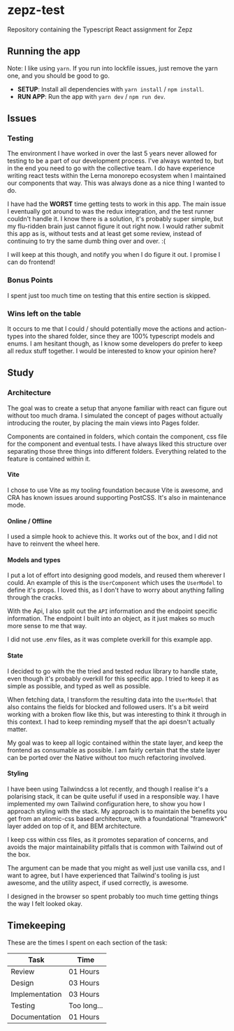 # zepz-test

Repository containing the Typescript React assignment for Zepz

## Running the app

Note: I like using `yarn`. If you run into lockfile issues, just remove the yarn one, and you should be good to go.

- **SETUP**: Install all dependencies with `yarn install` / `npm install`.
- **RUN APP**: Run the app with `yarn dev` / `npm run dev`.

## Issues

### Testing

The environment I have worked in over the last 5 years never allowed for testing to be a part of our development process. I've always wanted to, but in the end you need to go with the collective team. I do have experience writing react tests within the Lerna monorepo ecosystem when I maintained our components that way. This was always done as a nice thing I wanted to do.

I have had the **WORST** time getting tests to work in this app. The main issue I eventually got around to was the redux integration, and the test runner couldn't handle it. I know there is a solution, it's probably super simple, but my flu-ridden brain just cannot figure it out right now. I would rather submit this app as is, without tests and at least get some review, instead of continuing to try the same dumb thing over and over. :(

I will keep at this though, and notify you when I do figure it out. I promise I can do frontend!

### Bonus Points

I spent just too much time on testing that this entire section is skipped.

### Wins left on the table

It occurs to me that I could / should potentially move the actions and action-types into the shared folder, since they are 100% typescript models and enums. I am hesitant though, as I know some developers do prefer to keep all redux stuff together. I would be interested to know your opinion here?

## Study

### Architecture

The goal was to create a setup that anyone familiar with react can figure out without too much drama. I simulated the concept of pages without actually introducing the router, by placing the main views into Pages folder.

Components are contained in folders, which contain the component, css file for the component and eventual tests. I have always liked this structure over separating those three things into different folders. Everything related to the feature is contained within it.

#### Vite

I chose to use Vite as my tooling foundation because Vite is awesome, and CRA has known issues around supporting PostCSS. It's also in maintenance mode.

#### Online / Offline

I used a simple hook to achieve this. It works out of the box, and I did not have to reinvent the wheel here.

#### Models and types

I put a lot of effort into designing good models, and reused them wherever I could. An example of this is the `UserComponent` which uses the `UserModel` to define it's props. I loved this, as I don't have to worry about anything falling through the cracks.

With the Api, I also split out the `API` information and the endpoint specific information. The endpoint I built into an object, as it just makes so much more sense to me that way.

I did not use .env files, as it was complete overkill for this example app.

#### State

I decided to go with the the tried and tested redux library to handle state, even though it's probably overkill for this specific app. I tried to keep it as simple as possible, and typed as well as possible.

When fetching data, I transform the resulting data into the `UserModel` that also contains the fields for blocked and followed users. It's a bit weird working with a broken flow like this, but was interesting to think it through in this context. I had to keep reminding myself that the api doesn't actually matter.

My goal was to keep all logic contained within the state layer, and keep the frontend as consumable as possible. I am fairly certain that the state layer can be ported over the Native without too much refactoring involved.

#### Styling

I have been using Tailwindcss a lot recently, and though I realise it's a polarising stack, it can be quite useful if used in a responsible way. I have implemented my own Tailwind configuration here, to show you how I approach styling with the stack. My approach is to maintain the benefits you get from an atomic-css based architecture, with a foundational "framework" layer added on top of it, and BEM architecture.

I keep css within css files, as it promotes separation of concerns, and avoids the major maintainability pitfalls that is common with Tailwind out of the box.

The argument can be made that you might as well just use vanilla css, and I want to agree, but I have experienced that Tailwind's tooling is just awesome, and the utility aspect, if used correctly, is awesome.

I designed in the browser so spent probably too much time getting things the way I felt looked okay.

## Timekeeping

These are the times I spent on each section of the task:

| Task           | Time        |
| -------------- | ----------- |
| Review         | 01 Hours    |
| Design         | 03 Hours    |
| Implementation | 03 Hours    |
| Testing        | Too long... |
| Documentation  | 01 Hours    |
